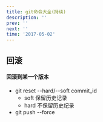 ```yaml
---
title: git命令大全(持续)
description: ''
prev: ''
next: ''
time: '2017-05-02'
---
```


## 回滚

#### 回滚到某一个版本

+ git reset --hard/--soft commit_id
    - soft 保留历史记录
    - hard 不保留历史纪录
+ git push <branch> --force